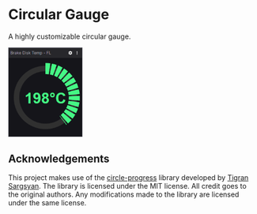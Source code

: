 # Circular Gauge

A highly customizable circular gauge.

<img src="../../docs/circular-gauge.png" width="150"/>

## Acknowledgements

<!-- acknowledge this repo, I use this web component https://github.com/tigrr/circle-progress -->

This project makes use of the [circle-progress](https://github.com/tigrr/circle-progress) library developed by [Tigran Sargsyan](https://github.com/tigrr). The library is licensed under the MIT license. All credit goes to the original authors. Any modifications made to the library are licensed under the same license.
